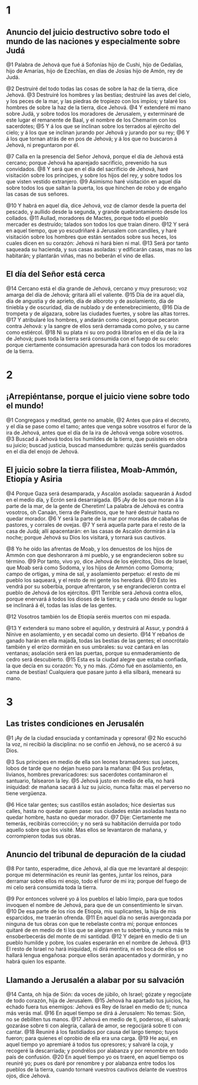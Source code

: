 # 1 
## Anuncio del juicio destructivo sobre todo el mundo de las naciones y especialmente sobre Judá
@1 Palabra de Jehová que fué á Sofonías hijo de Cushi, hijo de Gedalías, hijo de Amarías, hijo de Ezechîas, en días de Josías hijo de Amón, rey de Judá.

@2 Destruiré del todo todas las cosas de sobre la haz de la tierra, dice Jehová. @3 Destruiré los hombres y las bestias; destruiré las aves del cielo, y los peces de la mar, y las piedras de tropiezo con los impíos; y talaré los hombres de sobre la haz de la tierra, dice Jehová. @4 Y extenderé mi mano sobre Judá, y sobre todos los moradores de Jerusalem, y exterminaré de este lugar el remanente de Baal, y el nombre de los Chemarim con los sacerdotes; @5 Y á los que se inclinan sobre los terrados al ejército del cielo; y á los que se inclinan jurando por Jehová y jurando por su rey; @6 Y á los que tornan atrás de en pos de Jehová; y á los que no buscaron á Jehová, ni preguntaron por él.

@7 Calla en la presencia del Señor Jehová, porque el día de Jehová está cercano; porque Jehová ha aparejado sacrificio, prevenido ha sus convidados. @8 Y será que en el día del sacrificio de Jehová, haré visitación sobre los príncipes, y sobre los hijos del rey, y sobre todos los que visten vestido extranjero. @9 Asimismo haré visitación en aquel día sobre todos los que saltan la puerta, los que hinchen de robo y de engaño las casas de sus señores.

@10 Y habrá en aquel día, dice Jehová, voz de clamor desde la puerta del pescado, y aullido desde la segunda, y grande quebrantamiento desde los collados. @11 Aullad, moradores de Mactes, porque todo el pueblo mercader es destruído; talados son todos los que traían dinero. @12 Y será en aquel tiempo, que yo escudriñaré á Jerusalem con candiles, y haré visitación sobre los hombres que están sentados sobre sus heces, los cuales dicen en su corazón: Jehová ni hará bien ni mal. @13 Será por tanto saqueada su hacienda, y sus casas asoladas: y edificarán casas, mas no las habitarán; y plantarán viñas, mas no beberán el vino de ellas.

## El día del Señor está cerca
@14 Cercano está el día grande de Jehová, cercano y muy presuroso; voz amarga del día de Jehová; gritará allí el valiente. @15 Día de ira aquel día, día de angustia y de aprieto, día de alboroto y de asolamiento, día de tiniebla y de oscuridad, día de nublado y de entenebrecimiento, @16 Día de trompeta y de algazara, sobre las ciudades fuertes, y sobre las altas torres. @17 Y atribularé los hombres, y andarán como ciegos, porque pecaron contra Jehová: y la sangre de ellos será derramada como polvo, y su carne como estiércol. @18 Ni su plata ni su oro podrá librarlos en el día de la ira de Jehová; pues toda la tierra será consumida con el fuego de su celo: porque ciertamente consumación apresurada hará con todos los moradores de la tierra. 

# 2 
## ¡Arrepiéntanse, porque el juicio viene sobre todo el mundo!
@1 Congregaos y meditad, gente no amable, @2 Antes que pára el decreto, y el día se pase como el tamo; antes que venga sobre vosotros el furor de la ira de Jehová, antes que el día de la ira de Jehová venga sobre vosotros. @3 Buscad á Jehová todos los humildes de la tierra, que pusisteis en obra su juicio; buscad justicia, buscad mansedumbre: quizás seréis guardados en el día del enojo de Jehová.

## El juicio sobre la tierra filistea, Moab-Ammón, Etiopía y Asiria
@4 Porque Gaza será desamparada, y Ascalón asolada: saquearán á Asdod en el medio día, y Ecrón será desarraigada. @5 ¡Ay de los que moran á la parte de la mar, de la gente de Cheretim! La palabra de Jehová es contra vosotros, oh Canaán, tierra de Palestinos, que te haré destruir hasta no quedar morador. @6 Y será la parte de la mar por moradas de cabañas de pastores, y corrales de ovejas. @7 Y será aquella parte para el resto de la casa de Judá; allí apacentarán: en las casas de Ascalón dormirán á la noche; porque Jehová su Dios los visitará, y tornará sus cautivos.

@8 Yo he oído las afrentas de Moab, y los denuestos de los hijos de Ammón con que deshonraron á mi pueblo, y se engrandecieron sobre su término. @9 Por tanto, vivo yo, dice Jehová de los ejércitos, Dios de Israel, que Moab será como Sodoma, y los hijos de Ammón como Gomorra; campo de ortigas, y mina de sal, y asolamiento perpetuo: el resto de mi pueblo los saqueará, y el resto de mi gente los heredará. @10 Esto les vendrá por su soberbia, porque afrentaron, y se engrandecieron contra el pueblo de Jehová de los ejércitos. @11 Terrible será Jehová contra ellos, porque enervará á todos los dioses de la tierra; y cada uno desde su lugar se inclinará á él, todas las islas de las gentes.

@12 Vosotros también los de Etiopía seréis muertos con mi espada.

@13 Y extenderá su mano sobre el aquilón, y destruirá al Assur, y pondrá á Nínive en asolamiento, y en secadal como un desierto. @14 Y rebaños de ganado harán en ella majada, todas las bestias de las gentes; el onocrótalo también y el erizo dormirán en sus umbrales: su voz cantará en las ventanas; asolación será en las puertas, porque su enmaderamiento de cedro será descubierto. @15 Esta es la ciudad alegre que estaba confiada, la que decía en su corazón: Yo, y no más. ¡Cómo fué en asolamiento, en cama de bestias! Cualquiera que pasare junto á ella silbará, meneará su mano. 

# 3 
## Las tristes condiciones en Jerusalén
@1 ¡Ay de la ciudad ensuciada y contaminada y opresora! @2 No escuchó la voz, ni recibió la disciplina: no se confió en Jehová, no se acercó á su Dios.

@3 Sus príncipes en medio de ella son leones bramadores: sus jueces, lobos de tarde que no dejan hueso para la mañana: @4 Sus profetas, livianos, hombres prevaricadores: sus sacerdotes contaminaron el santuario, falsearon la ley. @5 Jehová justo en medio de ella, no hará iniquidad: de mañana sacará á luz su juicio, nunca falta: mas el perverso no tiene vergüenza.

@6 Hice talar gentes; sus castillos están asolados; hice desiertas sus calles, hasta no quedar quien pase: sus ciudades están asoladas hasta no quedar hombre, hasta no quedar morador. @7 Dije: Ciertamente me temerás, recibirás corrección; y no será su habitación derruída por todo aquello sobre que los visité. Mas ellos se levantaron de mañana, y corrompieron todas sus obras.

## Anuncio del tribunal de depuración de la ciudad
@8 Por tanto, esperadme, dice Jehová, al día que me levantaré al despojo: porque mi determinación es reunir las gentes, juntar los reinos, para derramar sobre ellos mi enojo, todo el furor de mi ira; porque del fuego de mi celo será consumida toda la tierra.

@9 Por entonces volveré yo á los pueblos el labio limpio, para que todos invoquen el nombre de Jehová, para que de un consentimiento le sirvan. @10 De esa parte de los ríos de Etiopía, mis suplicantes, la hija de mis esparcidos, me traerán ofrenda. @11 En aquel día no serás avergonzada por ninguna de tus obras con que te rebelaste contra mí; porque entonces quitaré de en medio de ti los que se alegran en tu soberbia, y nunca más te ensoberbecerás del monte de mi santidad. @12 Y dejaré en medio de ti un pueblo humilde y pobre, los cuales esperarán en el nombre de Jehová. @13 El resto de Israel no hará iniquidad, ni dirá mentira, ni en boca de ellos se hallará lengua engañosa: porque ellos serán apacentados y dormirán, y no habrá quien los espante.

## Llamando a Jerusalén a alabar por su salvación
@14 Canta, oh hija de Sión: da voces de júbilo, oh Israel; gózate y regocíjate de todo corazón, hija de Jerusalem. @15 Jehová ha apartado tus juicios, ha echado fuera tus enemigos: Jehová es Rey de Israel en medio de ti; nunca más verás mal. @16 En aquel tiempo se dirá á Jerusalem: No temas: Sión, no se debiliten tus manos. @17 Jehová en medio de ti, poderoso, él salvará; gozaráse sobre ti con alegría, callará de amor, se regocijará sobre ti con cantar. @18 Reuniré á los fastidiados por causa del largo tiempo; tuyos fueron; para quienes el oprobio de ella era una carga. @19 He aquí, en aquel tiempo yo apremiaré á todos tus opresores; y salvaré la coja, y recogeré la descarriada; y pondrélos por alabanza y por renombre en todo país de confusión. @20 En aquel tiempo yo os traeré, en aquel tiempo os reuniré yo; pues os daré por renombre y por alabanza entre todos los pueblos de la tierra, cuando tornaré vuestros cautivos delante de vuestros ojos, dice Jehová. 
